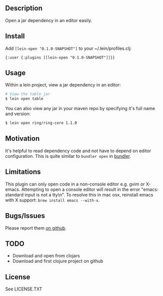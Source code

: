 ## Description

Open a jar dependency in an editor easily.

## Install

Add `[lein-open "0.1.0-SNAPSHOT"]` to your ~/.lein/profiles.clj:

    {:user {:plugins [[lein-open "0.1.0-SNAPSHOT"]]}}

## Usage

Within a lein project, view a jar dependency in an editor:

```sh
# View the table jar
$ lein open table
```

You can also view any jar in your maven repo by specifying it's full name and version:

```sh
$ lein open ring/ring-core 1.1.0
```

## Motivation

It's helpful to read dependency code and not have to depend on editor configuration.
This is quite similar to `bundler open` in [bundler](http://gembundler.com/).

## Limitations

This plugin can only open code in a non-console editor e.g. gvim or X-emacs. Attempting
to open a console editor will result in the error "emacs: standard input is not a tty\n".
To resolve this in mac osx, reinstall emacs with X support: `brew install emacs --with-x`.

## Bugs/Issues

Please report them [on github](http://github.com/cldwalker/lein-open/issues).

## TODO
* Download and open from clojars
* Download and first clojure project on github

## License

See LICENSE.TXT